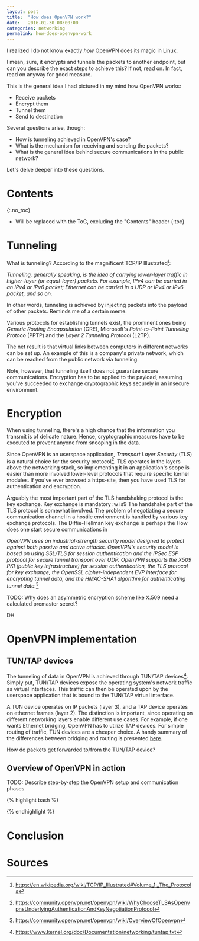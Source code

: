 ```yaml
---
layout: post
title:  "How does OpenVPN work?"
date:   2016-01-30 08:00:00
categories: networking
permalink: how-does-openvpn-work
---
```


I realized I do not know exactly *how* OpenVPN does its magic in Linux.

I mean, sure, it encrypts and tunnels the packets to another endpoint, but can you describe the exact steps to achieve this? If not, read on. In fact, read on anyway for good measure.

This is the general idea I had pictured in my mind how OpenVPN works:

* Receive packets
* Encrypt them
* Tunnel them
* Send to destination

Several questions arise, though:

* How is tunneling achieved in OpenVPN's case?
* What is the mechanism for receiving and sending the packets?
* What is the general idea behind secure communications in the public network?

Let's delve deeper into these questions.

# Contents
{:.no_toc}

* Will be replaced with the ToC, excluding the "Contents" header
{:toc}

# Tunneling 

What is tunneling? According to the magnificent TCP/IP Illustrated[^1]:

_Tunneling, generally speaking, is the idea of carrying lower-layer traffic in higher-layer (or equal-layer) packets. For example, IPv4 can be carried in an IPv4 or IPv6 packet; Ethernet can be carried in a UDP or IPv4 or IPv6 packet, and so on._

In other words, tunneling is achieved by injecting packets into the payload of other packets. Reminds me of a certain meme.

Various protocols for establishing tunnels exist, the prominent ones being _Generic Routing Encapsulation_ (GRE), Microsoft's _Point-to-Point Tunneling Protoco_ (PPTP) and the _Layer 2 Tunneling Protocol_ (L2TP).

The net result is that virtual links between computers in different networks can be set up. An example of this is a company's private network, which can be reached from the public network via tunneling.

Note, however, that tunneling itself does not guarantee secure communications. Encryption has to be applied to the payload, assuming you've succeeded to exchange cryptographic keys securely in an insecure environment.

# Encryption

When using tunneling, there's a high chance that the information you transmit is of delicate nature. Hence, cryptographic measures have to be executed to prevent anyone from snooping in the data.

Since OpenVPN is an userspace application, _Transport Layer Security_ (TLS) is a natural choice for the security protocol[^2]. TLS operates in the layers above the networking stack, so implementing it in an application's scope is easier than more involved lower-level protocols that require specific kernel modules. If you've ever browsed a https-site, then you have used TLS for authentication and encryption.

Arguably the most important part of the TLS handshaking protocol is the key exchange. Key exchange is mandatory :w
is9 
The handshake part of the TLS protocol is somewhat involved.
The problem of negotiating a secure communication channel in a hostile environment is handled by various key exchange protocols. The Diffie-Hellman key exchange is perhaps the 
How does one start secure communications in

_OpenVPN uses an industrial-strength security model designed to protect against both passive and active attacks. OpenVPN's security model is based on using SSL/TLS for session authentication and the IPSec ESP protocol for secure tunnel transport over UDP. OpenVPN supports the X509 PKI (public key infrastructure) for session authentication, the TLS protocol for key exchange, the OpenSSL cipher-independent EVP interface for encrypting tunnel data, and the HMAC-SHA1 algorithm for
authenticating tunnel data._[^3]

TODO: Why does an asymmetric encryption scheme like X.509 need a calculated premaster secret?

DH

# OpenVPN implementation

## TUN/TAP devices

The tunneling of data in OpenVPN is achieved through TUN/TAP devices[^4]. Simply put, TUN/TAP devices expose the operating system's network traffic as virtual interfaces. This traffic can then be operated upon by the userspace application that is bound to the TUN/TAP virtual interface.

A TUN device operates on IP packets (layer 3), and a TAP device operates on ethernet frames (layer 2). The distinction is important, since operating on different networking layers enable different use cases. For example, if one wants Ethernet bridging, OpenVPN has to utilize TAP devices. For simple routing of traffic, TUN devices are a cheaper choice. A handy summary of the differences between bridging and routing is presented
[here](https://community.openvpn.net/openvpn/wiki/309-what-is-the-difference-between-bridging-and-routing).

How do packets get forwarded to/from the TUN/TAP device?

## Overview of OpenVPN in action

TODO: Describe step-by-step the OpenVPN setup and communication phases

{% highlight bash %}


{% endhighlight %}

# Conclusion

# Sources

[^1]:<https://en.wikipedia.org/wiki/TCP/IP_Illustrated#Volume_1:_The_Protocols>
[^2]:<https://community.openvpn.net/openvpn/wiki/WhyChooseTLSAsOpenvpnsUnderlyingAuthenticationAndKeyNegotiationProtocol>
[^3]:<https://community.openvpn.net/openvpn/wiki/OverviewOfOpenvpn>
[^4]:<https://www.kernel.org/doc/Documentation/networking/tuntap.txt>
[^5]:<https://community.openvpn.net/openvpn/wiki/309-what-is-the-difference-between-bridging-and-routing>
